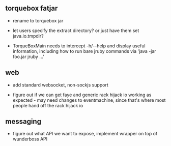 
## torquebox fatjar

- rename to torquebox jar

- let users specify the extract directory? or just have them set
  java.io.tmpdir?

- TorqueBoxMain needs to intercept -h/--help and display useful
  information, including how to run bare jruby commands via 'java -jar
  foo.jar jruby ...'

## web

- add standard websocket, non-sockjs support

- figure out if we can get faye and generic rack hijack io working as
  expected - may need changes to eventmachine, since that's where most
  people hand off the rack hijack io

## messaging

- figure out what API we want to expose, implement wrapper on top of wunderboss API
